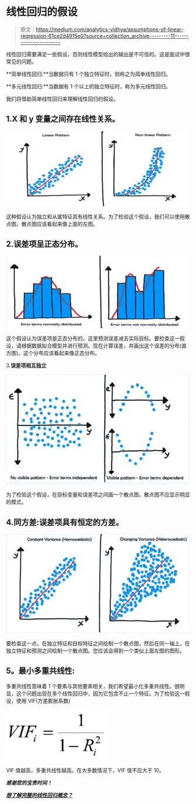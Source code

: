 # 线性回归的假设

> 原文：<https://medium.com/analytics-vidhya/assumptions-of-linear-regression-61ce2d4915e0?source=collection_archive---------11----------------------->

线性回归需要满足一些假设，否则线性模型给出的输出是不可信的。这是面试中很常见的问题。

**简单线性回归:**当数据只有 1 个独立特征时，则称之为简单线性回归。

**多元线性回归:**当数据有 1 个以上的独立特征时，称为多元线性回归。

我们将借助简单线性回归来理解线性回归的假设。

## 1.X 和 y 变量之间存在线性关系。

![](img/4c549e76200dd84aec5fb36d88f063c3.png)

这种假设认为独立和从属特征具有线性关系。为了检验这个假设，我们可以使用散点图，散点图应该看起来像上面的左图。

## 2.误差项呈正态分布。

![](img/7acdc96cd97ff7b44ba19565633113f7.png)

这个假设认为误差项是正态分布的。这里预测误差减去实际目标。要检查这一假设，请根据数据拟合模型并进行预测。现在计算误差，并画出这个误差的分布(直方图)，这个分布应该看起来像正态分布。

3.**误差项相互独立**

![](img/f7dc7c8db85e1fc2870e6fdf63baf3b1.png)

为了检验这个假设，在目标变量和误差项之间画一个散点图。散点图不应显示明显的模式。

## 4.同方差:误差项具有恒定的方差。

![](img/660bf2384f4d4d2d8bf67eb58a39f9d3.png)

要检查这一点，在独立特征和目标特征之间绘制一个散点图，然后在同一轴上，在独立特征和预测之间绘制一个散点图。您应该会得到一个类似上面左图的图形。

## **5。最小多重共线性:**

多重共线性意味着 1 个要素与其他要素相关，我们希望最小化多重共线性。很明显，这个问题出现在多个线性回归中，因为它包含不止一个特征。为了检验这一假设，使用 VIF(方差膨胀系数)

![](img/1d8e95860f817aa6fa37f50ff6d5a832.png)

VIF 值越高，多重共线性越高。在大多数情况下，VIF 值不应大于 10。

***感谢您的宝贵时间！***

[***想了解完整的线性回归概念？***](https://link.medium.com/LU8C6wAsM9)